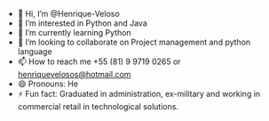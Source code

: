 - 👋 Hi, I’m @Henrique-Veloso
- 👀 I’m interested in Python and Java
- 🌱 I’m currently learning Python
- 💞️ I’m looking to collaborate on Project management and python language
- 📫 How to reach me +55 (81) 9 9719 0265 or henriquevelosos@hotmail.com
- 😄 Pronouns: He
- ⚡ Fun fact: Graduated in administration, ex-military and working in commercial retail in technological solutions.

<!---
Henrique-Veloso/Henrique-Veloso is a ✨ special ✨ repository because its `README.md` (this file) appears on your GitHub profile.
You can click the Preview link to take a look at your changes.
--->
